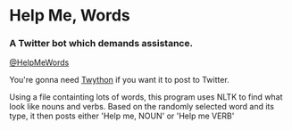 # Help Me, Words
### A Twitter bot which demands assistance.

[@HelpMeWords](https://twitter.com/HelpMeWords)

You're gonna need [Twython](https://github.com/ryanmcgrath/twython) if you want it to post to Twitter. 

Using a file containting lots of words, this program uses NLTK to find what look like nouns and verbs. Based on the randomly selected word and its type, it then posts either 'Help me, NOUN' or 'Help me VERB'
